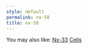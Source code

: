 ```yaml
---
style: default
permalink: nx-58
title: nx-58
---
```

You may also like:
[Nx-33](http://scp-wiki.net/nx-33)
[Cells](http://scp-wiki.net/cells)